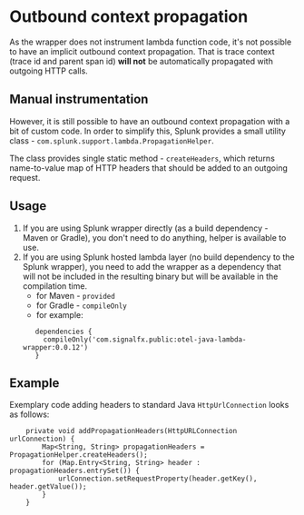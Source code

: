 # Outbound context propagation

As the wrapper does not instrument lambda function code, it's not possible to have an implicit outbound context propagation. That is trace context (trace id and parent span id) **will not** be automatically propagated with outgoing HTTP calls. 

## Manual instrumentation

However, it is still possible to have an outbound context propagation with a bit of custom code.  In order to simplify this, Splunk provides a small utility class - `com.splunk.support.lambda.PropagationHelper`.

The class provides single static method - `createHeaders`, which returns name-to-value map of HTTP headers that should be added to an outgoing request. 

## Usage

1. If you are using Splunk wrapper directly (as a build dependency - Maven or Gradle), you don't need to do anything, helper is available to use.
2. If you are using Splunk hosted lambda layer (no build dependency to the Splunk wrapper), you need to add the wrapper as a dependency that will not be included in the resulting binary but will be available in the compilation time.
   - for Maven - `provided`
   - for Gradle - `compileOnly`
   - for example:
   ```
      dependencies {
        compileOnly('com.signalfx.public:otel-java-lambda-wrapper:0.0.12')
      }
   ```

## Example

Exemplary code adding headers to standard Java `HttpUrlConnection` looks as follows:

```
    private void addPropagationHeaders(HttpURLConnection urlConnection) {
        Map<String, String> propagationHeaders = PropagationHelper.createHeaders();
        for (Map.Entry<String, String> header : propagationHeaders.entrySet()) {
            urlConnection.setRequestProperty(header.getKey(), header.getValue());
        }
    }
```